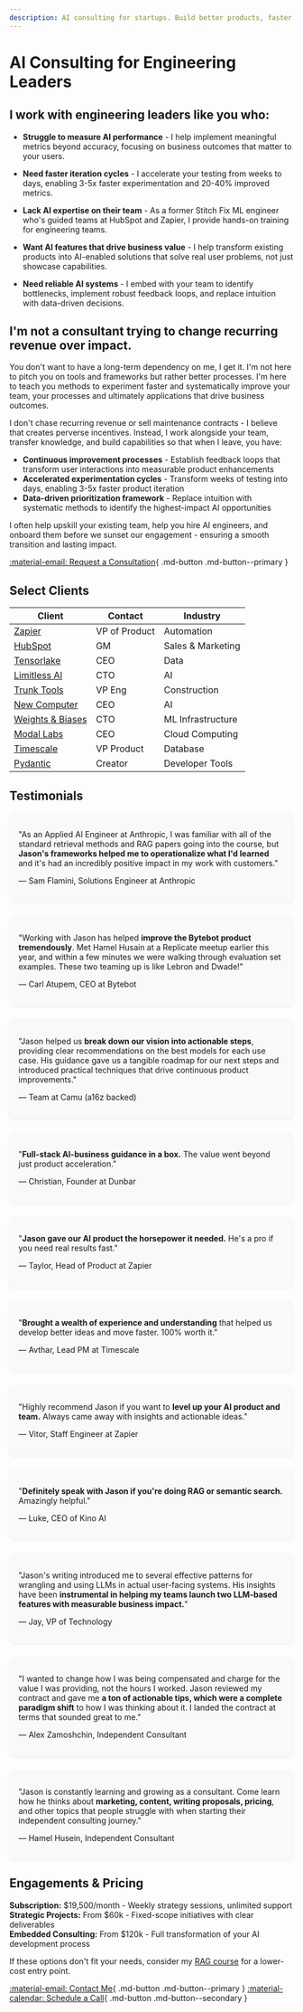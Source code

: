 ```yaml
---
description: AI consulting for startups. Build better products, faster.
---
```


# AI Consulting for Engineering Leaders

## I work with engineering leaders like you who:

* **Struggle to measure AI performance** - I help implement meaningful metrics beyond accuracy, focusing on business outcomes that matter to your users.

* **Need faster iteration cycles** - I accelerate your testing from weeks to days, enabling 3-5x faster experimentation and 20-40% improved metrics.

* **Lack AI expertise on their team** - As a former Stitch Fix ML engineer who's guided teams at HubSpot and Zapier, I provide hands-on training for engineering teams.

* **Want AI features that drive business value** - I help transform existing products into AI-enabled solutions that solve real user problems, not just showcase capabilities.

* **Need reliable AI systems** - I embed with your team to identify bottlenecks, implement robust feedback loops, and replace intuition with data-driven decisions.

## I'm not a consultant trying to change recurring revenue over impact.

You don't want to have a long-term dependency on me, I get it. I'm not here to pitch you on tools and frameworks but rather better processes. I'm here to teach you methods to experiment faster and systematically improve your team, your processes and ultimately applications that drive business outcomes.

I don't chase recurring revenue or sell maintenance contracts - I believe that creates perverse incentives. Instead, I work alongside your team, transfer knowledge, and build capabilities so that when I leave, you have:

* **Continuous improvement processes** - Establish feedback loops that transform user interactions into measurable product enhancements
* **Accelerated experimentation cycles** - Transform weeks of testing into days, enabling 3-5x faster product iteration
* **Data-driven prioritization framework** - Replace intuition with systematic methods to identify the highest-impact AI opportunities 

I often help upskill your existing team, help you hire AI engineers, and onboard them before we sunset our engagement - ensuring a smooth transition and lasting impact.

[:material-email: Request a Consultation](mailto:work@jxnl.co){ .md-button .md-button--primary }

## Select Clients

| Client                                        | Contact      | Industry           |
|-----------------------------------------------|--------------|--------------------|
| [Zapier](https://zapier.com/)                 | VP of Product| Automation         |
| [HubSpot](https://hubspot.com/)               | GM           | Sales & Marketing  |
| [Tensorlake](https://tensorlake.ai/)          | CEO          | Data               |
| [Limitless AI](http://limitless.ai/)          | CTO          | AI                 |
| [Trunk Tools](https://trunktools.com/)        | VP Eng       | Construction       |
| [New Computer](http://new.computer/)          | CEO          | AI                 |
| [Weights & Biases](https://wandb.ai/)         | CTO          | ML Infrastructure  |
| [Modal Labs](https://modal.com/)              | CEO          | Cloud Computing    |
| [Timescale](https://timescale.com/)           | VP Product   | Database           |
| [Pydantic](http://pydantic.dev/)              | Creator      | Developer Tools    |

## Testimonials

<div class="testimonial-grid">
  <div class="testimonial-card">
    <p class="quote">"As an Applied AI Engineer at Anthropic, I was familiar with all of the standard retrieval methods and RAG papers going into the course, but <strong>Jason's frameworks helped me to operationalize what I'd learned</strong> and it's had an incredibly positive impact in my work with customers."</p>
    <p class="author">— Sam Flamini, Solutions Engineer at Anthropic</p>
  </div>

  <div class="testimonial-card">
    <p class="quote">"Working with Jason has helped <strong>improve the Bytebot product tremendously</strong>. Met Hamel Husain at a Replicate meetup earlier this year, and within a few minutes we were walking through evaluation set examples. These two teaming up is like Lebron and Dwade!"</p>
    <p class="author">— Carl Atupem, CEO at Bytebot</p>
  </div>
  
  <div class="testimonial-card">
    <p class="quote">"Jason helped us <strong>break down our vision into actionable steps</strong>, providing clear recommendations on the best models for each use case. His guidance gave us a tangible roadmap for our next steps and introduced practical techniques that drive continuous product improvements."</p>
    <p class="author">— Team at Camu (a16z backed)</p>
  </div>
  
  <div class="testimonial-card">
    <p class="quote">"<strong>Full-stack AI-business guidance in a box.</strong> The value went beyond just product acceleration."</p>
    <p class="author">— Christian, Founder at Dunbar</p>
  </div>
  
  <div class="testimonial-card">
    <p class="quote">"<strong>Jason gave our AI product the horsepower it needed.</strong> He's a pro if you need real results fast."</p>
    <p class="author">— Taylor, Head of Product at Zapier</p>
  </div>
  
  <div class="testimonial-card">
    <p class="quote">"<strong>Brought a wealth of experience and understanding</strong> that helped us develop better ideas and move faster. 100% worth it."</p>
    <p class="author">— Avthar, Lead PM at Timescale</p>
  </div>
  
  <div class="testimonial-card">
    <p class="quote">"Highly recommend Jason if you want to <strong>level up your AI product and team.</strong> Always came away with insights and actionable ideas."</p>
    <p class="author">— Vitor, Staff Engineer at Zapier</p>
  </div>
  
  <div class="testimonial-card">
    <p class="quote">"<strong>Definitely speak with Jason if you're doing RAG or semantic search.</strong> Amazingly helpful."</p>
    <p class="author">— Luke, CEO of Kino AI</p>
  </div>
  
  <div class="testimonial-card">
    <p class="quote">"Jason's writing introduced me to several effective patterns for wrangling and using LLMs in actual user-facing systems. His insights have been <strong>instrumental in helping my teams launch two LLM-based features with measurable business impact.</strong>"</p>
    <p class="author">— Jay, VP of Technology</p>
  </div>

  <div class="testimonial-card">
    <p class="quote">"I wanted to change how I was being compensated and charge for the value I was providing, not the hours I worked. Jason reviewed my contract and gave me <strong>a ton of actionable tips, which were a complete paradigm shift</strong> to how I was thinking about it. I landed the contract at terms that sounded great to me."</p>
    <p class="author">— Alex Zamoshchin, Independent Consultant</p>
  </div>

  <div class="testimonial-card">
    <p class="quote">"Jason is constantly learning and growing as a consultant. Come learn how he thinks about <strong>marketing, content, writing proposals, pricing</strong>, and other topics that people struggle with when starting their independent consulting journey."</p>
    <p class="author">— Hamel Husein, Independent Consultant</p>
  </div>
</div>

<style>
.testimonial-grid {
  display: grid;
  grid-template-columns: repeat(auto-fill, minmax(300px, 1fr));
  gap: 1.5rem;
  margin: 1rem 0;
}
.testimonial-card {
  background: #f8f9fa;
  border-radius: 8px;
  padding: 1rem;
  box-shadow: 0 2px 5px rgba(0,0,0,0.05);
}
</style>

## Engagements & Pricing

**Subscription:** $19,500/month - Weekly strategy sessions, unlimited support  
**Strategic Projects:** From $60k - Fixed-scope initiatives with clear deliverables  
**Embedded Consulting:** From $120k - Full transformation of your AI development process

If these options don't fit your needs, consider my [RAG course](./systematically-improve-your-rag.md) for a lower-cost entry point.

[:material-email: Contact Me](mailto:work@jxnl.co){ .md-button .md-button--primary }
[:material-calendar: Schedule a Call](https://form.typeform.com/to/hQH2X1bI){ .md-button .md-button--secondary }
